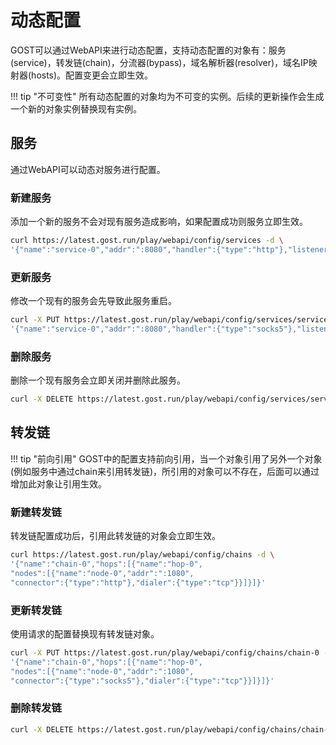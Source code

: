# 动态配置

GOST可以通过WebAPI来进行动态配置，支持动态配置的对象有：服务(service)，转发链(chain)，分流器(bypass)，域名解析器(resolver)，域名IP映射器(hosts)。配置变更会立即生效。

!!! tip "不可变性"
    所有动态配置的对象均为不可变的实例。后续的更新操作会生成一个新的对象实例替换现有实例。

## 服务

通过WebAPI可以动态对服务进行配置。

### 新建服务

添加一个新的服务不会对现有服务造成影响，如果配置成功则服务立即生效。

```sh
curl https://latest.gost.run/play/webapi/config/services -d \
'{"name":"service-0","addr":":8080","handler":{"type":"http"},"listener":{"type":"tcp"}}'
```

### 更新服务

修改一个现有的服务会先导致此服务重启。

```sh
curl -X PUT https://latest.gost.run/play/webapi/config/services/service-0 -d \
'{"name":"service-0","addr":":8080","handler":{"type":"socks5"},"listener":{"type":"tcp"}}'
```

### 删除服务

删除一个现有服务会立即关闭并删除此服务。

```sh
curl -X DELETE https://latest.gost.run/play/webapi/config/services/service-1 
```

## 转发链

!!! tip "前向引用"
    GOST中的配置支持前向引用，当一个对象引用了另外一个对象(例如服务中通过chain来引用转发链)，所引用的对象可以不存在，后面可以通过增加此对象让引用生效。

### 新建转发链

转发链配置成功后，引用此转发链的对象会立即生效。

```sh
curl https://latest.gost.run/play/webapi/config/chains -d \
'{"name":"chain-0","hops":[{"name":"hop-0", 
"nodes":[{"name":"node-0","addr":":1080", 
"connector":{"type":"http"},"dialer":{"type":"tcp"}}]}]}'
```

### 更新转发链

使用请求的配置替换现有转发链对象。

```sh
curl -X PUT https://latest.gost.run/play/webapi/config/chains/chain-0 -d \
'{"name":"chain-0","hops":[{"name":"hop-0", 
"nodes":[{"name":"node-0","addr":":1080", 
"connector":{"type":"socks5"},"dialer":{"type":"tcp"}}]}]}'
```

### 删除转发链

```sh
curl -X DELETE https://latest.gost.run/play/webapi/config/chains/chain-0 
```
